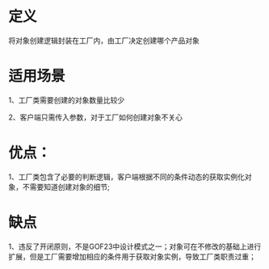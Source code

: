# 定义
将对象创建逻辑封装在工厂内，由工厂决定创建哪个产品对象

# 适用场景
1、工厂类需要创建的对象数量比较少<p>
2、客户端只需传入参数，对于工厂如何创建对象不关心

# 优点：
1、工厂类包含了必要的判断逻辑，客户端根据不同的条件动态的获取实例化对象，不需要知道创建对象的细节;<p>

# 缺点
1、违反了开闭原则，不是GOF23中设计模式之一；对象可在不修改的基础上进行扩展，但是工厂需要增加相应的条件用于获取对象实例，导致工厂类职责过重；<p>